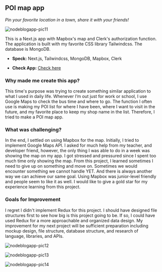 ## POI map app 

*Pin your favorite location in a town, share it with your friends!*   

![nodeblogapp-pic11](https://user-images.githubusercontent.com/58070973/165789171-582af007-6304-4ae9-8ab4-a240ad7d6498.png)

This is a Next.js app with Mapbox's map and Clerk's authorization function. The application is built with my favorite CSS library Tailwindcss. The database is MongoDB. 

  - **Speck:** Next.js, Tailwindcss, MongoDB, Mapbox, Clerk
  
  - **Check App:** [Check here](https://erika-poimap.vercel.app/)
  

### Why made me create this app?

This time's purpose was trying to create something similar application to what I used in daily life. Whenever I’m out just for work or school, I use Google Maps to check the bus time and where to go. The function I often use is making my POI list for where I have been, where I want to visit in the future, and my favorite place to keep my shop name in the list. Therefore, I tried to make a POI map app.

### What was challenging?

In the end, I settled on using Mapbox for the map. Initially, I tried to implement Google Maps API. I asked for much help from my teacher, and developer friend, however, the only thing I was able to do in a week was showing the map on my app. I got stressed and pressured since I spent too much time only showing the map. From this project, I learned sometimes I need to give up on something and move on. Sometimes we would encounter something we cannot handle YET.  And there is always another way we can achieve our same goal. Using Mapbox was junior-level friendly and people seem to like it as well. I would like to give a gold star for my experience learning from this project.

### Goals for Improvement

I regret I didn't implement Redux for this project. I should have designed file structures first to see how big is this project going to be. If so, I could have used Redux for a more approachable and organized data design. My improvement for my next project will be sufficient preparation including mockup design, file structure, database structure, and research of language, libraries, and APIs.      




![nodeblogapp-pic12](https://user-images.githubusercontent.com/58070973/165789181-a316eb85-b05a-4d27-b4c7-d966af746686.png)

![nodeblogapp-pic13](https://user-images.githubusercontent.com/58070973/165789183-e1dc1646-3f68-4c41-93a7-901d63a56912.png)

![nodeblogapp-pic14](https://user-images.githubusercontent.com/58070973/165789185-14dd7fa2-dba2-4306-95b7-7a1010972024.png)
